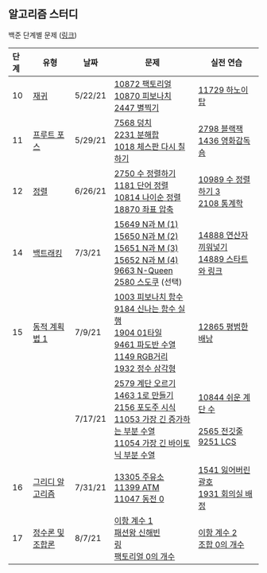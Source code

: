 ## 알고리즘 스터디

백준 단계별 문제 ([링크](https://www.acmicpc.net/step))

| 단계 | 유형                                                | 날짜    | 문제                                                         | 실전 연습                                                    |
| :--- | --------------------------------------------------- | ------- | ------------------------------------------------------------ | ------------------------------------------------------------ |
| 10   | [재귀](https://www.acmicpc.net/step/19)             | 5/22/21 | [10872 팩토리얼](https://www.acmicpc.net/problem/10872) <br />[10870 피보나치](https://www.acmicpc.net/problem/10870) <br />[2447 별찍기](https://www.acmicpc.net/problem/2447) | [11729 하노이 탑](https://www.acmicpc.net/problem/11729)     |
| 11   | [프루트 포스](https://www.acmicpc.net/step/22)      | 5/29/21 | [7568 덩치](https://www.acmicpc.net/problem/7568)<br />[2231 분해합](https://www.acmicpc.net/problem/2231)<br />[1018 체스판 다시 칠하기](https://www.acmicpc.net/problem/2231) | [2798 블랙잭](https://www.acmicpc.net/problem/2798)<br />[1436 영화감독 숌](https://www.acmicpc.net/problem/1436) |
| 12   | [정렬](https://www.acmicpc.net/step/9)              | 6/26/21 | [2750 수 정렬하기](https://www.acmicpc.net/problem/2750)<br />[1181 단어 정렬](https://www.acmicpc.net/problem/1181)<br />[10814 나이순 정렬](https://www.acmicpc.net/problem/10814)<br />[18870 좌표 압축](https://www.acmicpc.net/problem/18870) | [10989 수 정렬하기 3](https://www.acmicpc.net/problem/10989)<br />[2108 통계학](https://www.acmicpc.net/problem/2108) |
| 14   | [백트래킹](https://www.acmicpc.net/step/34)         | 7/3/21  | [15649 N과 M (1)](https://www.acmicpc.net/problem/15649)<br />[15650 N과 M (2)](https://www.acmicpc.net/problem/15650)<br />[15651 N과 M (3)](https://www.acmicpc.net/problem/15651)<br />[15652 N과 M (4)](https://www.acmicpc.net/problem/15652)<br />[9663 N-Queen](https://www.acmicpc.net/problem/9663)<br />[2580 스도쿠](https://www.acmicpc.net/problem/2580) (선택) | [14888 연산자 끼워넣기](https://www.acmicpc.net/problem/14888)<br />[14889 스타트와 링크](https://www.acmicpc.net/problem/14889) |
| 15   | [동적 계획법 1](https://www.acmicpc.net/step/16)    | 7/9/21  | [1003 피보나치 함수](https://www.acmicpc.net/problem/1003)<br />[9184 신나는 함수 실행](https://www.acmicpc.net/problem/9184)<br />[1904 01타일](https://www.acmicpc.net/problem/1904)<br />[9461 파도반 수열](https://www.acmicpc.net/problem/9461)<br />[1149 RGB거리](https://www.acmicpc.net/problem/1149)<br />[1932 정수 삼각형](https://www.acmicpc.net/problem/1932) | [12865 평범한 배낭](https://www.acmicpc.net/problem/12865)   |
|      |                                                     | 7/17/21 | [2579 계단 오르기](https://www.acmicpc.net/problem/2579)<br />[1463 1로 만들기](https://www.acmicpc.net/problem/1463)<br />[2156 포도주 시식](https://www.acmicpc.net/problem/2156)<br />[11053 가장 긴 증가하는 부분 수열](https://www.acmicpc.net/problem/11053)<br />[11054 가장 긴 바이토닉 부분 수열](https://www.acmicpc.net/problem/11054) | [10844 쉬운 계단 수](https://www.acmicpc.net/problem/10844)<br /><br />[2565 전깃줄](https://www.acmicpc.net/problem/2565)<br />[9251 LCS](https://www.acmicpc.net/problem/9251)<br /> |
| 16   | [그리디 알고리즘](https://www.acmicpc.net/step/33)  | 7/31/21 | [13305 주유소](https://www.acmicpc.net/problem/13305)<br />[11399 ATM](https://www.acmicpc.net/problem/11399)<br />[11047 동전 0](https://www.acmicpc.net/problem/11047) | [1541 잃어버린 괄호](https://www.acmicpc.net/problem/1541)<br />[1931 회의실 배정](https://www.acmicpc.net/problem/1931)<br /> |
| 17   | [정수론 및 조합론](https://www.acmicpc.net/step/18) | 8/7/21  | [이항 계수 1](https://www.acmicpc.net/problem/11050)<br />[패션왕 신해빈](https://www.acmicpc.net/problem/9375)<br />[링](https://www.acmicpc.net/problem/3036)<br />[팩토리얼 0의 개수](https://www.acmicpc.net/problem/1676) | [이항 계수 2](https://www.acmicpc.net/problem/11051)<br />[조합 0의 개수](https://www.acmicpc.net/problem/2004) |

